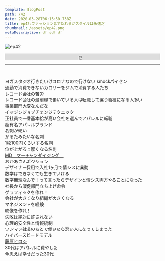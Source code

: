 ```yaml
---  
template: BlogPost  
path: /42
date: 2020-03-28T06:15:50.738Z  
title: ep42:ファッションはすたれるがスタイルは永遠だ
thumbnail: /assets/ep42.png
metaDescription: df sdf df  
---  
```

![ep42](/assets/ep42.png)  

<iframe width="100%" height="20" scrolling="no" frameborder="no" allow="autoplay" src="https://w.soundcloud.com/player/?url=https%3A//api.soundcloud.com/tracks/784920145&amp;color=%23ff5500&amp;inverse=false&amp;auto_play=false&amp;show_user=true"></iframe>

***
  
</br>

<p>ヨガスタジオ行きたいけコロナなので行けない smockパイセン<br>通勤で消費できないカロリーをジムで消費する人たち<br>レコード会社の苦労<br>レコード会社の最前線で働いている人は転職して違う職種になる人多い<br>事業部門大変なんだな<br>イマジンジョブチェンジテクニック<br>正社員で一番基本給が高い会社を選んでアパレルに転職<br>超有名アパレルブランド<br>名刺が硬い<br>かるたみたいな名刺<br>1枚100円くらいする名刺<br>位が上がると厚くなる名刺<br><a rel="noreferrer noopener" aria-label="MD　マーチャンダイジング　 (新しいタブで開く)" href="https://ja.wikipedia.org/wiki/%E3%83%9E%E3%83%BC%E3%83%81%E3%83%A3%E3%83%B3%E3%83%80%E3%82%A4%E3%82%B8%E3%83%B3%E3%82%B0" target="_blank">MD　マーチャンダイジング　</a><br>おかあさんポジション<br>デザイナー採用で入社1ヶ月で情シスに異動<br>数学はできなくても生きていける<br>数字無理なんで！って言ったらデザインと情シス両方やることになった<br>社長から販促部門立ち上げ命令<br>グラフィックを作れ！<br>会社が大きくなり組織が大きくなる<br>マネジメントを経験<br>映像を作れ！<br>失敗は絶対に許されない<br>心理的安全性と情報統制<br>ワンマン社長のもとで働いたら恐い人になってしまった　<br>ハイパースピードモデル<br><a href="https://ja.wikipedia.org/wiki/%E8%97%A4%E5%8E%9F%E3%83%92%E3%83%AD%E3%82%B7" target="_blank" rel="noreferrer noopener" aria-label="藤原ヒロシ (新しいタブで開く)">藤原ヒロシ</a><br>30代はアパレルに費やした<br>今思えば幸せだった30代</p>